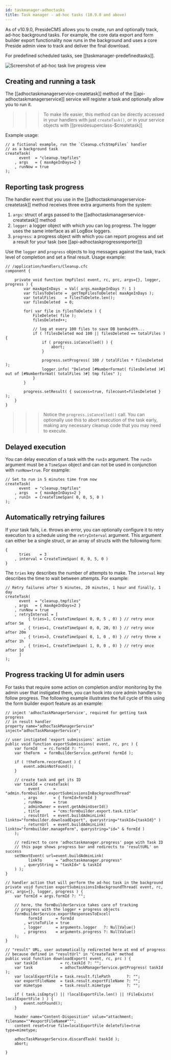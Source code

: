 ```yaml
---
id: taskmanager-adhoctasks
title: Task manager - ad-hoc tasks (10.9.0 and above)
---
```


As of v10.9.0, PresideCMS allows you to create, run and optionally track, ad-hoc background tasks. For example, the core data export and form builder export functionality now runs in the background and uses a core Preside admin view to track and deliver the final download.

For predefined scheduled tasks, see [[taskmanager-predefinedtasks]].

![Screenshot of ad-hoc task live progress view](images/screenshots/adhoc-task.jpg)

## Creating and running a task

The [[adhoctaskmanagerservice-createtask]] method of the [[api-adhoctaskmanagerservice]] service will register a task and optionally allow you to run it. 

>>> To make life easier, this method can be directly accessed in your handlers with just `createTask()`, or in your service objects with [[presidesuperclass-$createtask]]

Example usage:

```luceescript
// a fictional example, run the `Cleanup.cfc$tmpFiles` handler
// as a background task
createTask(
	  event  = "cleanup.tmpfiles"
	, args   = { maxAgeInDays=2 }
	, runNow = true
);
```

## Reporting task progress

The handler event that you use in the [[adhoctaskmanagerservice-createtask]] method receives three extra arguments from the system:

1. `args`: struct of args passed to the [[adhoctaskmanagerservice-createtask]]  method
2. `logger`: a logger object with which you can log progress. The logger uses the same interface as all LogBox loggers.
3. `progress`: a progress object with which you can report progress and set a result for your task (see [[api-adhoctaskprogressreporter]])

Use the `logger` and `progress` objects to log messages against the task, track level of completion and set a final result. Usage example:

```luceescript
// /application/handlers/Cleanup.cfc
component {

	private void function tmpFiles( event, rc, prc, args={}, logger, progress ) {
		var maxAgeInDays  = Val( args.maxAgeInDays ?: 1 )
		var filesToDelete = _getTmpFilesToDelete( maxAgeInDays );
		var totalFiles    = filesToDelete.len();
		var filesDeleted  = 0;

		for( var file in filesToDelete ) {
			FileDelete( file );
			filesDeleted++;

			// log at every 100 files to save DB bandwidth...
			if ( !filesDeleted mod 100 || filesDeleted == totalFiles ) {
				if ( progress.isCancelled() ) {
					abort;
				}

				progress.setProgress( 100 / totalFiles * filesDeleted );
				logger.info( "Deleted [#NumberFormat( filesDeleted )#] out of [#NumberFormat( totalFiles )#] tmp files" );
			}
		}

		progress.setResult( { success=true, filecount=filesDeleted } );
	}
}
```

>>> Notice the `progress.isCancelled()` call. You can optionally use this to abort execution of the task early, making any necessary cleanup code that you may need to execute.

## Delayed execution

You can delay execution of a task with the `runIn` argument. The `runIn` argument must be a `TimeSpan` object and can not be used in conjunction with `runNow=true`. For example:

```luceescript
// Set to run in 5 minutes time from now
createTask(
	  event  = "cleanup.tmpfiles"
	, args   = { maxAgeInDays=2 }
	, runIn  = CreateTimeSpan( 0, 0, 5, 0 )
);
```

## Automatically retrying failures

If your task fails, i.e. throws an error, you can optionally configure it to retry execution to a schedule using the `retryInterval` argument. This argument can either be a single struct, or an array of structs with the following form:

```luceescript
{
	  tries    = 3
	, interval = CreateTimeSpan( 0, 0, 5, 0 ) 
}
```

The `tries` key describes the number of attempts to make. The `interval` key describes the time to wait between attempts. For example:

```luceescript
// Retry failures after 5 minutes, 20 minutes, 1 hour and finally, 1 day
createTask(
	  event  = "cleanup.tmpfiles"
	, args   = { maxAgeInDays=2 }
	, runNow = true
	, retryInterval = [
		  { tries=1, CreateTimeSpan( 0, 0, 5 , 0) } // retry once after 5m
		, { tries=1, CreateTimeSpan( 0, 0, 20, 0) } // retry once after 20m
		, { tries=3, CreateTimeSpan( 0, 1, 0 , 0) } // retry three x after 1h
		, { tries=1, CreateTimeSpan( 1, 0, 0 , 0) } // retry once after 1d
	  ]
);
```

## Progress tracking UI for admin users

For tasks that require some action on completion and/or monitoring by the admin user that instigated them, you can hook into core admin handlers to follow progress. The following example illustrates the full cycle of this using the form builder export feature as an example:

```luceescript
// inject 'adhocTaskManagerService', required for getting task progress
// in result handler
property name="adhocTaskManagerService" inject="adhocTaskManagerService";

// user instigated 'export submissions' action
public void function exportSubmissions( event, rc, prc ) {
	var formId   = rc.formId ?: "";
	var theForm  = formBuilderService.getForm( formId );

	if ( !theForm.recordCount ) {
		event.adminNotFound();
	}

	// create task and get its ID
	var taskId = createTask(
		  event      = "admin.formbuilder.exportSubmissionsInBackgroundThread"
		, args       = { formId=formId }
		, runNow     = true
		, adminOwner = event.getAdminUserId()
		, title      = "cms:formbuilder.export.task.title"
		, resultUrl  = event.buildAdminLink( linkto="formbuilder.downloadExport", querystring="taskId={taskId}" )
		, returnUrl  = event.buildAdminLink( linkto="formbuilder.manageForm", querystring="id=" & formId )
	);

	// redirect to core 'adhoctaskmanager.progress' page with Task ID
	// this page shows progress bar and redirects to 'resultURL' on success
	setNextEvent( url=event.buildAdminLink(
		  linkTo      = "adhoctaskmanager.progress"
		, queryString = "taskId=" & taskId
	) );
}

// handler action that will perform the ad-hoc task in the background
private void function exportSubmissionsInBackgroundThread( event, rc, prc, args={}, logger, progress ) {
	var formId = args.formId ?: "";

	// here, the formBuilderService takes care of tracking
	// progress with the logger + progress objects
	formBuilderService.exportResponsesToExcel(
		  formId      = formId
		, writeToFile = true
		, logger      = arguments.logger   ?: NullValue()
		, progress    = arguments.progress ?: NullValue()
	);
}

// "result" URL, user automatically redirected here at end of progress
// because defined in "resultUrl" in "CreateTask" method
public void function downloadExport( event, rc, prc ) {
	var taskId          = rc.taskId ?: "";
	var task            = adhocTaskManagerService.getProgress( taskId );
	var localExportFile = task.result.filePath       ?: "";
	var exportFileName  = task.result.exportFileName ?: "";
	var mimetype        = task.result.mimetype       ?: "";

	if ( task.isEmpty() || !localExportFile.len() || !FileExists( localExportFile ) ) {
		event.notFound();
	}

	header name="Content-Disposition" value="attachment; filename=""#exportFileName#""";
	content reset=true file=localExportFile deletefile=true type=mimetype;

	adhocTaskManagerService.discardTask( taskId );
	abort;

}
```
